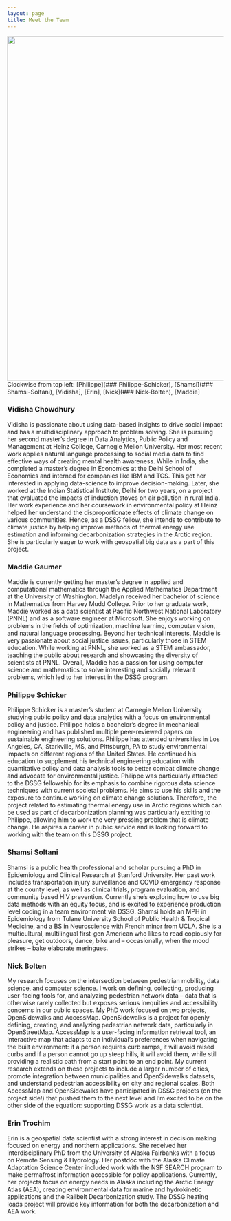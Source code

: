 ```yaml
---
layout: page
title: Meet the Team
---
```

<img src="{{ site.url }}{{ site.baseurl }}/assets/img/group_candid.png" width="800">
 Clockwise from top left: [Philippe](### Philippe-Schicker), [Shamsi](### Shamsi-Soltani), [Vidisha], [Erin], [Nick](### Nick-Bolten), [Maddie]

### Vidisha Chowdhury
Vidisha is passionate about using data-based insights to drive social impact and has a multidisciplinary approach to problem solving. She is pursuing her second master’s degree in Data Analytics, Public Policy and Management at Heinz College, Carnegie Mellon University. Her most recent work applies natural language processing to social media data to find effective ways of creating mental health awareness.
While in India, she completed a master’s degree in Economics at the Delhi School of Economics and interned for companies like IBM and TCS. This got her interested in applying data-science to improve decision-making. Later, she worked at the Indian Statistical Institute, Delhi for two years, on a project that evaluated the impacts of induction stoves on air pollution in rural India.
Her work experience and her coursework in environmental policy at Heinz helped her understand the disproportionate effects of climate change on various communities. Hence, as a DSSG fellow, she intends to contribute to climate justice by helping improve methods of thermal energy use estimation and informing decarbonization strategies in the Arctic region. She is particularly eager to work with geospatial big data as a part of this project.

### Maddie Gaumer
Maddie is currently getting her master’s degree in applied and computational mathematics through the Applied Mathematics Department at the University of Washington. Madelyn received her bachelor of science in Mathematics from Harvey Mudd College. Prior to her graduate work, Maddie worked as a data scientist at Pacific Northwest National Laboratory (PNNL)  and as a software engineer at Microsoft. She enjoys working on problems in the fields of optimization, machine learning, computer vision, and natural language processing.
Beyond her technical interests, Maddie is very passionate about social justice issues, particularly those in STEM education. While working at PNNL, she worked as a STEM ambassador, teaching the public about research and showcasing the diversity of scientists at PNNL. Overall, Maddie has a passion for using computer science and mathematics to solve interesting and socially relevant problems, which led to her interest in the DSSG program.

### Philippe Schicker
Philippe Schicker is a master’s student at Carnegie Mellon University studying public policy and data analytics with a focus on environmental policy and justice. Philippe holds a bachelor’s degree in mechanical engineering and has published multiple peer-reviewed papers on sustainable engineering solutions. Philippe has attended universities in Los Angeles, CA, Starkville, MS, and Pittsburgh, PA to study environmental impacts on different regions of the United States. He continued his education to supplement his technical engineering education with quantitative policy and data analysis tools to better combat climate change and advocate for environmental justice.
Philippe was particularly attracted to the DSSG fellowship for its emphasis to combine rigorous data science techniques with current societal problems. He aims to use his skills and the exposure to continue working on climate change solutions. Therefore, the project related to estimating thermal energy use in Arctic regions which can be used as part of decarbonization planning was particularly exciting to Philippe, allowing him to work the very pressing problem that is climate change. He aspires a career in public service and is looking forward to working with the team on this DSSG project.

### Shamsi Soltani
Shamsi is a public health professional and scholar pursuing a PhD in Epidemiology and Clinical Research at Stanford University. Her past work includes transportation injury surveillance and COVID emergency response at the county level, as well as clinical trials, program evaluation, and community based HIV prevention. Currently she’s exploring how to use big data methods with an equity focus, and is excited to experience production level coding in a team environment via DSSG. Shamsi holds an MPH in Epidemiology from Tulane University School of Public Health & Tropical Medicine, and a BS in Neuroscience with French minor from UCLA. She is a multicultural, multilingual first-gen American who likes to read copiously for pleasure, get outdoors, dance, bike and – occasionally, when the mood strikes – bake elaborate meringues.

### Nick Bolten
My research focuses on the intersection between pedestrian mobility, data science, and computer science. I work on defining, collecting, producing user-facing tools for, and analyzing pedestrian network data – data that is otherwise rarely collected but exposes serious inequities and accessibility concerns in our public spaces. My PhD work focused on two projects, OpenSidewalks and AccessMap. OpenSidewalks is a project for openly defining, creating, and analyzing pedestrian network data, particularly in OpenStreetMap. AccessMap is a user-facing information retrieval tool, an interactive map that adapts to an individual’s preferences when navigating the built environment: if a person requires curb ramps, it will avoid raised curbs and if a person cannot go up steep hills, it will avoid them, while still providing a realistic path from a start point to an end point. My current research extends on these projects to include a larger number of cities, promote integration between municipalities and OpenSidewalks datasets, and understand pedestrian accessibility on city and regional scales. Both AccessMap and OpenSidewalks have participated in DSSG projects (on the project side!) that pushed them to the next level and I’m excited to be on the other side of the equation: supporting DSSG work as a data scientist.

### Erin Trochim
Erin is a geospatial data scientist with a strong interest in decision making focused on energy and northern applications. She received her interdisciplinary PhD from the University of Alaska Fairbanks with a focus on Remote Sensing & Hydrology. Her postdoc with the Alaska Climate Adaptation Science Center included work with the NSF SEARCH program to make permafrost information accessible for policy applications. Currently, her projects focus on energy needs in Alaska including the Arctic Energy Atlas (AEA), creating environmental data for marine and hydrokinetic applications and the Railbelt Decarbonization study. The DSSG heating loads project will provide key information for both the decarbonization and AEA work.
